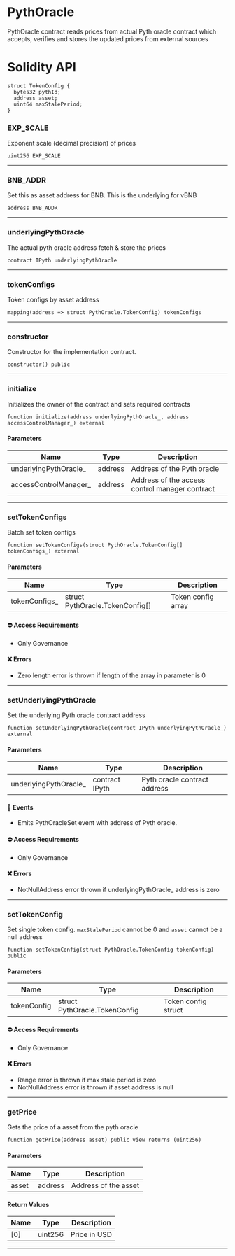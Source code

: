 # PythOracle
PythOracle contract reads prices from actual Pyth oracle contract which accepts, verifies and stores
the updated prices from external sources

# Solidity API

```solidity
struct TokenConfig {
  bytes32 pythId;
  address asset;
  uint64 maxStalePeriod;
}
```

### EXP_SCALE

Exponent scale (decimal precision) of prices

```solidity
uint256 EXP_SCALE
```

- - -

### BNB_ADDR

Set this as asset address for BNB. This is the underlying for vBNB

```solidity
address BNB_ADDR
```

- - -

### underlyingPythOracle

The actual pyth oracle address fetch & store the prices

```solidity
contract IPyth underlyingPythOracle
```

- - -

### tokenConfigs

Token configs by asset address

```solidity
mapping(address => struct PythOracle.TokenConfig) tokenConfigs
```

- - -

### constructor

Constructor for the implementation contract.

```solidity
constructor() public
```

- - -

### initialize

Initializes the owner of the contract and sets required contracts

```solidity
function initialize(address underlyingPythOracle_, address accessControlManager_) external
```

#### Parameters
| Name | Type | Description |
| ---- | ---- | ----------- |
| underlyingPythOracle_ | address | Address of the Pyth oracle |
| accessControlManager_ | address | Address of the access control manager contract |

- - -

### setTokenConfigs

Batch set token configs

```solidity
function setTokenConfigs(struct PythOracle.TokenConfig[] tokenConfigs_) external
```

#### Parameters
| Name | Type | Description |
| ---- | ---- | ----------- |
| tokenConfigs_ | struct PythOracle.TokenConfig[] | Token config array |

#### ⛔️ Access Requirements
* Only Governance

#### ❌ Errors
* Zero length error is thrown if length of the array in parameter is 0

- - -

### setUnderlyingPythOracle

Set the underlying Pyth oracle contract address

```solidity
function setUnderlyingPythOracle(contract IPyth underlyingPythOracle_) external
```

#### Parameters
| Name | Type | Description |
| ---- | ---- | ----------- |
| underlyingPythOracle_ | contract IPyth | Pyth oracle contract address |

#### 📅 Events
* Emits PythOracleSet event with address of Pyth oracle.

#### ⛔️ Access Requirements
* Only Governance

#### ❌ Errors
* NotNullAddress error thrown if underlyingPythOracle_ address is zero

- - -

### setTokenConfig

Set single token config. `maxStalePeriod` cannot be 0 and `asset` cannot be a null address

```solidity
function setTokenConfig(struct PythOracle.TokenConfig tokenConfig) public
```

#### Parameters
| Name | Type | Description |
| ---- | ---- | ----------- |
| tokenConfig | struct PythOracle.TokenConfig | Token config struct |

#### ⛔️ Access Requirements
* Only Governance

#### ❌ Errors
* Range error is thrown if max stale period is zero
* NotNullAddress error is thrown if asset address is null

- - -

### getPrice

Gets the price of a asset from the pyth oracle

```solidity
function getPrice(address asset) public view returns (uint256)
```

#### Parameters
| Name | Type | Description |
| ---- | ---- | ----------- |
| asset | address | Address of the asset |

#### Return Values
| Name | Type | Description |
| ---- | ---- | ----------- |
| [0] | uint256 | Price in USD |

- - -

